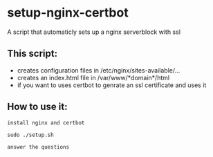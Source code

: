 # setup-nginx-certbot
A script that automaticly sets up a nginx serverblock with ssl
## This script:
<ul>
	<li>creates configuration files in /etc/nginx/sites-available/...</li>
	<li>creates an index.html file in /var/www/*domain*/html</li>
	<li>if you want to uses certbot to genrate an ssl certificate and uses it</li>
</ul>

## How to use it:

```
install nginx and certbot
```
```
sudo ./setup.sh
```
```
answer the questions
```

